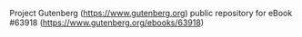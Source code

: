 Project Gutenberg (https://www.gutenberg.org) public repository for
eBook #63918 (https://www.gutenberg.org/ebooks/63918)
